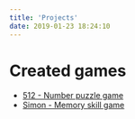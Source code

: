 ```yaml
---
title: 'Projects'
date: 2019-01-23 18:24:10
---
```

# Created games

- [512 - Number puzzle game](512)
- [Simon - Memory skill game](simon)
